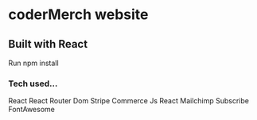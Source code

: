 # coderMerch website

## Built with React

Run npm install

### Tech used...

React
React Router Dom
Stripe
Commerce Js
React Mailchimp Subscribe
FontAwesome
